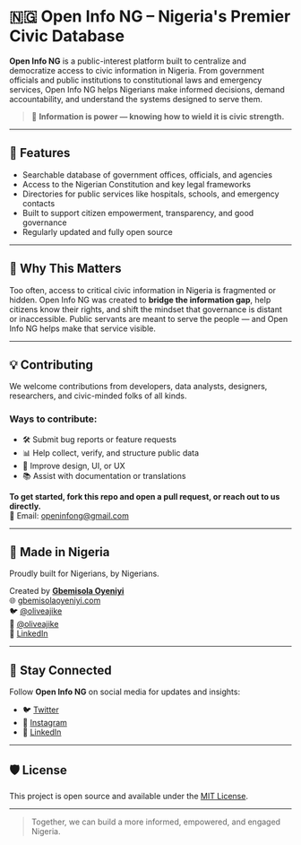 # 🇳🇬 Open Info NG – Nigeria's Premier Civic Database

**Open Info NG** is a public-interest platform built to centralize and democratize access to civic information in Nigeria. From government officials and public institutions to constitutional laws and emergency services, Open Info NG helps Nigerians make informed decisions, demand accountability, and understand the systems designed to serve them.

> 🧠 **Information is power — knowing how to wield it is civic strength.**

---

## 🚀 Features

- Searchable database of government offices, officials, and agencies  
- Access to the Nigerian Constitution and key legal frameworks  
- Directories for public services like hospitals, schools, and emergency contacts  
- Built to support citizen empowerment, transparency, and good governance  
- Regularly updated and fully open source

---

## 📌 Why This Matters

Too often, access to critical civic information in Nigeria is fragmented or hidden. Open Info NG was created to **bridge the information gap**, help citizens know their rights, and shift the mindset that governance is distant or inaccessible. Public servants are meant to serve the people — and Open Info NG helps make that service visible.

---

## 💡 Contributing

We welcome contributions from developers, data analysts, designers, researchers, and civic-minded folks of all kinds.

### Ways to contribute:
- 🛠️ Submit bug reports or feature requests
- 📊 Help collect, verify, and structure public data
- 💅 Improve design, UI, or UX
- 📚 Assist with documentation or translations

**To get started, fork this repo and open a pull request, or reach out to us directly.**  
📩 Email: [openinfong@gmail.com](mailto:openinfong@gmail.com)

---

## 🙌 Made in Nigeria

Proudly built for Nigerians, by Nigerians.

Created by [**Gbemisola Oyeniyi**](https://gbemisolaoyeniyi.com)  
🌐 [gbemisolaoyeniyi.com](https://gbemisolaoyeniyi.com)  
🐦 [@oliveajike](https://twitter.com/oliveajike)  
📸 [@oliveajike](https://instagram.com/oliveajike)  
💼 [LinkedIn](https://linkedin.com/in/gbemisola-oyeniyi)

---

## 📣 Stay Connected

Follow **Open Info NG** on social media for updates and insights:

- 🐦 [Twitter](https://twitter.com/openinfong)  
- 📸 [Instagram](https://instagram.com/openinfong)  
- 💼 [LinkedIn](https://linkedin.com/company/openinfong)

---

## 🛡️ License

This project is open source and available under the [MIT License](LICENSE).

---

> Together, we can build a more informed, empowered, and engaged Nigeria.
